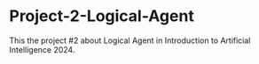 # Project-2-Logical-Agent
This the project #2 about Logical Agent in Introduction to Artificial Intelligence 2024.
